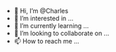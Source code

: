 - 👋 Hi, I’m @Charles
- 👀 I’m interested in ...
- 🌱 I’m currently learning ...
- 💞️ I’m looking to collaborate on ...
- 📫 How to reach me ...

<!---
Devopuba/Devopuba is a ✨ special ✨ repository because its `README.md` (this file) appears on your GitHub profile.
You can click the Preview link to take a look at your changes.
--->
